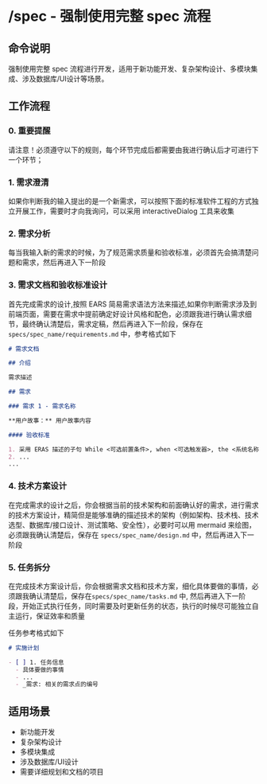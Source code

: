 # /spec - 强制使用完整 spec 流程

## 命令说明
强制使用完整 spec 流程进行开发，适用于新功能开发、复杂架构设计、多模块集成、涉及数据库/UI设计等场景。

## 工作流程

### 0. 重要提醒
请注意！必须遵守以下的规则，每个环节完成后都需要由我进行确认后才可进行下一个环节；

### 1. 需求澄清
如果你判断我的输入提出的是一个新需求，可以按照下面的标准软件工程的方式独立开展工作，需要时才向我询问，可以采用 interactiveDialog 工具来收集

### 2. 需求分析
每当我输入新的需求的时候，为了规范需求质量和验收标准，必须首先会搞清楚问题和需求，然后再进入下一阶段

### 3. 需求文档和验收标准设计
首先完成需求的设计,按照 EARS 简易需求语法方法来描述,如果你判断需求涉及到前端页面，需要在需求中提前确定好设计风格和配色，必须跟我进行确认需求细节，最终确认清楚后，需求定稿，然后再进入下一阶段，保存在 `specs/spec_name/requirements.md` 中，参考格式如下

```markdown
# 需求文档

## 介绍

需求描述

## 需求

### 需求 1 - 需求名称

**用户故事：** 用户故事内容

#### 验收标准

1. 采用 ERAS 描述的子句 While <可选前置条件>, when <可选触发器>, the <系统名称> shall <系统响应>，例如 When 选择"静音"时，笔记本电脑应当抑制所有音频输出。
2. ...
...
```

### 4. 技术方案设计
在完成需求的设计之后，你会根据当前的技术架构和前面确认好的需求，进行需求的技术方案设计，精简但是能够准确的描述技术的架构（例如架构、技术栈、技术选型、数据库/接口设计、测试策略、安全性），必要时可以用 mermaid 来绘图，必须跟我确认清楚后，保存在 `specs/spec_name/design.md` 中，然后再进入下一阶段

### 5. 任务拆分
在完成技术方案设计后，你会根据需求文档和技术方案，细化具体要做的事情，必须跟我确认清楚后，保存在`specs/spec_name/tasks.md` 中, 然后再进入下一阶段，开始正式执行任务，同时需要及时更新任务的状态，执行的时候尽可能独立自主运行，保证效率和质量

任务参考格式如下

```markdown
# 实施计划

- [ ] 1. 任务信息
  - 具体要做的事情
  - ...
  - _需求: 相关的需求点的编号
```

## 适用场景
- 新功能开发
- 复杂架构设计
- 多模块集成
- 涉及数据库/UI设计
- 需要详细规划和文档的项目
